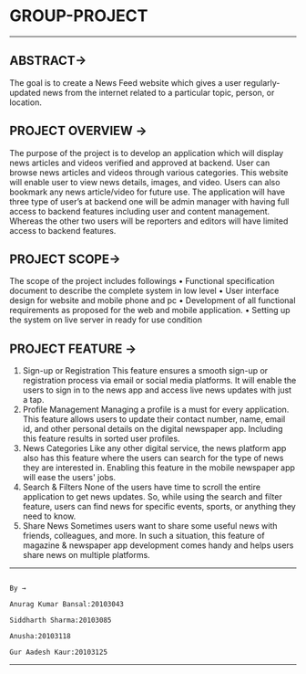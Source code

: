 # GROUP-PROJECT
____________________________________________________________________________________________________________________________________________________________________
ABSTRACT->
--------
The goal is to create a News Feed website which gives a user regularly-updated news from the internet related to a particular topic, person, or location.

PROJECT OVERVIEW ->
----------------
The purpose of the project is to develop an application which will display news articles and videos verified and approved at backend. User can browse news articles and videos through various categories. This website will enable user to view news details, images, and video. Users can also bookmark any news article/video for future use.
The application will have three type of user’s at backend one will be admin manager with having full access to backend features including user and content management. Whereas the other two users will be reporters and editors will have limited access to backend features.

PROJECT SCOPE->
-------------
The scope of the project includes followings
• Functional specification document to describe the complete system in low level 
• User interface design for website and mobile phone and pc
• Development of all functional requirements as proposed for the web and mobile application.
• Setting up the system on live server in ready for use condition

PROJECT FEATURE ->
---------------
1.	Sign-up or Registration
This feature ensures a smooth sign-up or registration process via email or social media platforms. It will enable the users to sign in to the news app and access live news updates with just a tap.
2.	Profile Management
Managing a profile is a must for every application. This feature allows users to update their contact number, name, email id, and other personal details on the digital newspaper app. Including this feature results in sorted user profiles.
3.	News Categories
Like any other digital service, the news platform app also has this feature where the users can search for the type of news they are interested in. Enabling this feature in the mobile newspaper app will ease the users' jobs.
4.	Search & Filters
None of the users have time to scroll the entire application to get news updates. So, while using the search and filter feature, users can find news for specific events, sports, or anything they need to know.
5.	Share News
Sometimes users want to share some useful news with friends, colleagues, and more. In such a situation, this feature of magazine & newspaper app development comes handy and helps users share news on multiple platforms.
____________________________________________________________________________________________________________________________________________________________________
                                                                                                                                    By →
                                                                                                                                        Anurag Kumar Bansal:20103043
                                                                                                                                        Siddharth Sharma:20103085
                                                                                                                                        Anusha:20103118
                                                                                                                                        Gur Aadesh Kaur:20103125
____________________________________________________________________________________________________________________________________________________________________
